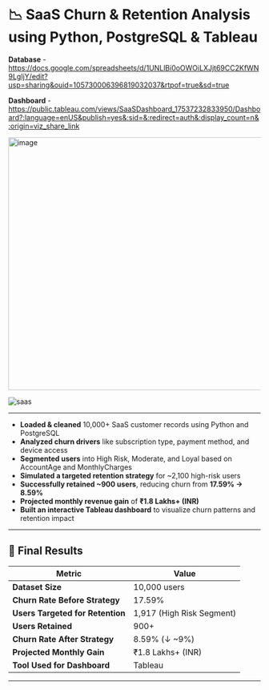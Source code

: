 # 📉 **SaaS Churn & Retention Analysis** using Python, PostgreSQL & Tableau

**Database** - https://docs.google.com/spreadsheets/d/1UNLlBi0oOWOiLXJjt69CC2KfWN9LgIjY/edit?usp=sharing&ouid=105730006396819032037&rtpof=true&sd=true

**Dashboard** - https://public.tableau.com/views/SaaSDashboard_17537232833950/Dashboard?:language=enUS&publish=yes&:sid=&:redirect=auth&:display_count=n&:origin=viz_share_link

<img width="1545" height="505" alt="image" src="https://github.com/user-attachments/assets/718afebb-157e-4656-8e9e-bf2f1232aee2" />


![saas](https://github.com/user-attachments/assets/6c0d1555-553f-48c3-b846-fa44606bfa88)

---

- **Loaded & cleaned** 10,000+ SaaS customer records using Python and PostgreSQL  
- **Analyzed churn drivers** like subscription type, payment method, and device access  
- **Segmented users** into High Risk, Moderate, and Loyal based on AccountAge and MonthlyCharges  
- **Simulated a targeted retention strategy** for ~2,100 high-risk users  
- **Successfully retained ~900 users**, reducing churn from **17.59% → 8.59%**  
- **Projected monthly revenue gain** of **₹1.8 Lakhs+ (INR)**  
- **Built an interactive Tableau dashboard** to visualize churn patterns and retention impact  

---

## 🧪 Final Results

| Metric                         | Value                    |
|-------------------------------|--------------------------|
| **Dataset Size**              | 10,000 users             |
| **Churn Rate Before Strategy** | 17.59%                   |
| **Users Targeted for Retention** | 1,917 (High Risk Segment) |
| **Users Retained**             | 900+                     |
| **Churn Rate After Strategy**  | 8.59% (↓ ~9%)            |
| **Projected Monthly Gain**     | ₹1.8 Lakhs+ (INR)        |
| **Tool Used for Dashboard**    | Tableau                  |

---

